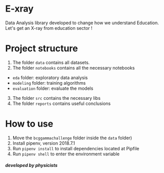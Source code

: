 # E-xray
Data Analysis library developed to change how we understand Education. Let's get an X-ray from education sector !

# Project structure

1) The folder `data` contains all datasets.
2) The folder `notebooks` contains all the necessary notebooks
-  `eda` folder: exploratory data analysis
-  `modeling` folder: training algorithms
-  `evaluation` folder: evaluate the models
3) The folder `src` contains the necessary libs
4) The folder `reports` contains useful conclusions 


# How to use

1) Move the `bcggammachallenge` folder inside the `data` folder)
2) Install pipenv, version 2018.7.1
3) Run `pipenv install` to install dependencies located at Pipfile
4) Run `pipenv shell` to enter the environment variable

##### developed by physicists
